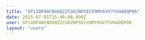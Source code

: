 ```yaml
---
title: "SP11DP40CNXHQZZCGKZNP5ECX9MY6VV7YVH4DQP06"
date: 2025-07-01T15:46:06.899Z
user: SP11DP40CNXHQZZCGKZNP5ECX9MY6VV7YVH4DQP06
layout: "users"
---
```

    
